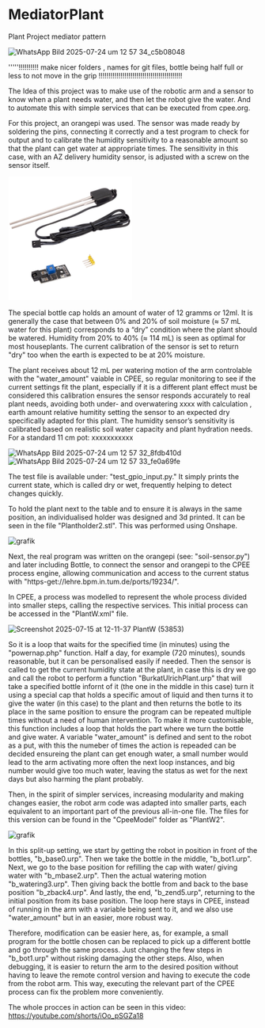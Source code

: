 # MediatorPlant
Plant Project mediator pattern

![WhatsApp Bild 2025-07-24 um 12 57 34_c5b08048](https://github.com/user-attachments/assets/dee0a37e-709f-4e56-838d-618e6e598996)

'''''!!!!!!!!!!  make nicer folders , names for git files,  bottle being half full or less to not move in the grip
!!!!!!!!!!!!!!!!!!!!!!!!!!!!!!!!!!!!!!!!!!

 The Idea of this project was to make use of the robotic arm and a sensor to know when a plant needs water, and then let the robot give the water. And to automate this with simple services that can be executed from cpee.org.

 For this project, an orangepi was used. The sensor was made ready by soldering the pins, connecting it correctly and a test program to check for output and to calibrate the humidity sensitivity to a reasonable amount so that the plant can get water at appropriate times. The sensitivity in this case, with an AZ delivery humidity sensor, is adjusted with a screw on the sensor itself.
 
<img src="https://github.com/DrJohn17/MediatorPlant/blob/main/bodenfeuchtesensor-pflanzen-feuchte-messgerat-mit-korrosionsbestandiger-sonde-kompatibel-mit-arduino-und-raspberry-pi-331653.jpg" width="250" />

 The special bottle cap holds an amount of water of 12 gramms or 12ml.
It is generally the case that between 0% and 20% of soil moisture (≈ 57 mL water for this plant) corresponds to a “dry” condition where the plant should be watered.
Humidity from 20% to 40% (≈ 114 mL) is seen as optimal for most houseplants.
The current calibration of the sensor is set to return "dry" too when the earth is expected to be at 20% moisture.

 The plant receives about 12 mL per watering motion of the arm controlable with the "water_amount" vaiable in CPEE, so regular monitoring to see if the current settings fit the plant, especially if it is a different plant  effect must be considered this calibration ensures the sensor responds accurately to real plant needs, avoiding both under- and overwatering
xxxx 
with calculation , earth amount relative humitity setting the sensor to an expected dry specifically adapted for this plant.
 The humidity sensor’s sensitivity is calibrated based on realistic soil water capacity and plant hydration needs. For a standard 11 cm pot:
xxxxxxxxxxx

![WhatsApp Bild 2025-07-24 um 12 57 32_8fdb410d](https://github.com/user-attachments/assets/ee205ef5-28c5-4500-9e68-b18baf8adf33) ![WhatsApp Bild 2025-07-24 um 12 57 33_fe0a69fe](https://github.com/user-attachments/assets/6d086d49-b060-4939-90a3-b0420ea9ed2c)


  The test file is available under: "test_gpio_input.py." It simply prints the current state, which is called dry or wet, frequently helping to detect changes quickly.

 To hold the plant next to the table and to ensure it is always in the same position, an individualised holder was designed and 3d printed. It can be seen in the file "Plantholder2.stl". This was performed using Onshape.
 
 <img width="350" height="300" alt="grafik" src="https://github.com/user-attachments/assets/66c4ef1e-2bdc-4d81-92c0-947b41ae0b04" />
 
 Next, the real program was written on the orangepi (see: "soil-sensor.py") and later including Bottle, to connect the sensor and orangepi to the CPEE process engine, allowing communication and access to the current status with "https-get://lehre.bpm.in.tum.de/ports/19234/".

 In CPEE, a process was modelled to represent the whole process divided into smaller steps, calling the respective services. This initial process can be accessed in the "PlantW.xml" file. 
 
 <img width="300" height="400" alt="Screenshot 2025-07-15 at 12-11-37 PlantW (53853)" src="https://github.com/user-attachments/assets/91a9f896-d2c6-465d-9d9c-7250d8fa1e8b" />

 So it is a loop that waits for the specified time (in minutes) using the "powernap.php" function. Half a day, for example (720 minutes), sounds reasonable, but it can be personalised easily if needed. Then the sensor is called to get the current humidity state at the plant, in case this is dry we go and call the robot to perform a function "BurkatUlrichPlant.urp" that will take a specified bottle infornt of it (the one in the middle in this case) turn it using a special cap that holds a specific amout of liquid and then turns it to give the water (in this case) to the plant and then returns the botle to its place in the same position to ensure the program can be repeated multiple times without a need of human intervention. To make it more customisable, this function includes a loop that holds the part where we turn the bottle and give water. A variable "water_amount" is defined and sent to the robot as a put, with this the numeber of times the action is repeaded can be decided ensureing the plant can get enough water, a small number would lead to the arm activating more often the next loop instances, and big number would give too much water, leaving the status as wet for the next days but also harming the plant probably. 

 Then, in the spirit of simpler services, increasing modularity and making changes easier, the robot arm code was adapted into smaller parts, each equivalent to an important part of the previous all-in-one file. The files for this version can be found in the "CpeeModel" folder as "PlantW2". 

<img width="350" height="560" alt="grafik" src="https://github.com/user-attachments/assets/df7294e7-4236-48bf-a4e7-3b02dd68bd5d" />


 In this split-up setting, we start by getting the robot in position in front of the bottles, "b_base0.urp".
Then we take the bottle in the middle, "b_bot1.urp".     
Next, we go to the base position for refilling the cap with water/ giving water with "b_mbase2.urp".
Then the actual watering motion "b_watering3.urp".
Then giving back the bottle from and back to the base position "b_zback4.urp".
And lastly, the end, "b_zend5.urp", returning to the initial position from its base position.
The loop here stays in CPEE, instead of running in the arm with a variable being sent to it, and we also use "water_amount" but in an easier, more robust way.

 Therefore, modification can be easier here, as, for example, a small program for the bottle chosen can be replaced to pick up a different bottle and go through the same process. Just changing the few steps in "b_bot1.urp" without risking damaging the other steps. Also, when debugging, it is easier to return the arm to the desired position without having to leave the remote control version and having to execute the code from the robot arm. This way, executing the relevant part of the CPEE process can fix the problem more conveniently. 

The whole procces in action can be seen in this video:
https://youtube.com/shorts/iOo_pSGZa18

